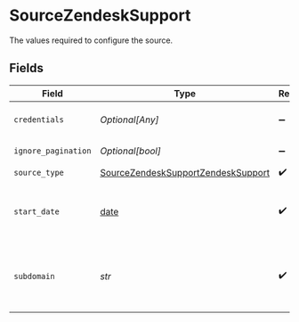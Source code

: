 # SourceZendeskSupport

The values required to configure the source.


## Fields

| Field                                                                                                                                                                         | Type                                                                                                                                                                          | Required                                                                                                                                                                      | Description                                                                                                                                                                   | Example                                                                                                                                                                       |
| ----------------------------------------------------------------------------------------------------------------------------------------------------------------------------- | ----------------------------------------------------------------------------------------------------------------------------------------------------------------------------- | ----------------------------------------------------------------------------------------------------------------------------------------------------------------------------- | ----------------------------------------------------------------------------------------------------------------------------------------------------------------------------- | ----------------------------------------------------------------------------------------------------------------------------------------------------------------------------- |
| `credentials`                                                                                                                                                                 | *Optional[Any]*                                                                                                                                                               | :heavy_minus_sign:                                                                                                                                                            | Zendesk service provides two authentication methods. Choose between: `OAuth2.0` or `API token`.                                                                               |                                                                                                                                                                               |
| `ignore_pagination`                                                                                                                                                           | *Optional[bool]*                                                                                                                                                              | :heavy_minus_sign:                                                                                                                                                            | Makes each stream read a single page of data.                                                                                                                                 |                                                                                                                                                                               |
| `source_type`                                                                                                                                                                 | [SourceZendeskSupportZendeskSupport](../../models/shared/sourcezendesksupportzendesksupport.md)                                                                               | :heavy_check_mark:                                                                                                                                                            | N/A                                                                                                                                                                           |                                                                                                                                                                               |
| `start_date`                                                                                                                                                                  | [date](https://docs.python.org/3/library/datetime.html#date-objects)                                                                                                          | :heavy_check_mark:                                                                                                                                                            | The date from which you'd like to replicate data for Zendesk Support API, in the format YYYY-MM-DDT00:00:00Z. All data generated after this date will be replicated.          | 2020-10-15T00:00:00Z                                                                                                                                                          |
| `subdomain`                                                                                                                                                                   | *str*                                                                                                                                                                         | :heavy_check_mark:                                                                                                                                                            | This is your Zendesk subdomain that can be found in your account URL. For example, in https://{MY_SUBDOMAIN}.zendesk.com/, where MY_SUBDOMAIN is the value of your subdomain. |                                                                                                                                                                               |